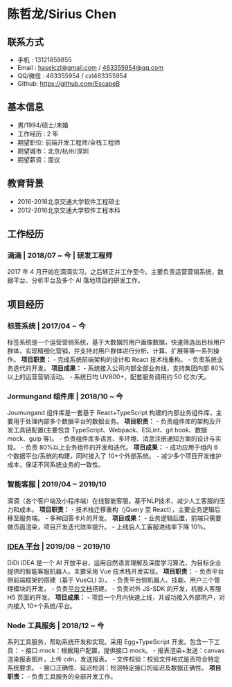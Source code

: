 # 陈哲龙/<span>Sirius Chen</span>

## 联系方式
- 手机 : 13121859855
- Email : haselczl@gmail.com / 463355954@qq.com
- QQ/微信 : 463355954 / czl463355954
- Github: https://github.com/EscapeB

## 基本信息
- 男/1994/硕士/未婚
- 工作经历 : 2 年
- 期望职位: 前端开发工程师/全栈工程师
- 期望城市：北京/杭州/深圳
- 期望薪资：面议

## 教育背景
- <span>2016-2018</span><span>北京交通大学</span><span>软件工程</span><span>硕士</span>
- <span>2012-2016</span><span>北京交通大学</span><span>软件工程</span><span>本科</span>

## 工作经历
### 滴滴 | 2018/07 ~ 今 | 研发工程师
2017 年 4 月开始在滴滴实习，之后转正并工作至今。主要负责运营营销系统，数据平台、分析平台及多个 AI 落地项目的研发工作。

## 项目经历
### 标签系统 | 2017/04 ~ 今
  标签系统是一个运营营销系统，基于大数据的用户画像数据，快速筛选出目标用户群体，实现精细化营销，并支持对用户群体进行分析、计算、扩展等等一系列操作。
  **项目职责：**
    - 完成系统前端架构的设计和 React 技术栈重构。
    - 负责系统业务迭代的开发。
  **项目成果：**
    - 系统接入公司内部全部业务线，支持集团内部 80%以上的运营营销活动。
    - 系统日均 UV800+，配套服务调用约 50 亿次/天。
### Jormungand 组件库 | 2018/10 ~ 今
  Joumungand 组件库是一套基于 React+TypeScript 构建的内部业务组件库，主要用于处理内部多个数据平台的数据业务。
  **项目职责：**
    - 负责组件库的架构及开发工具链配置(主要包含 TypeScript、Webpack、ESLint、git hook、数据mock、gulp 等)。
    - 负责组件库多语言、多环境、消息注册通知方案的设计与实现。
    - 负责 80%以上业务组件的开发和迭代。
  **项目成果：**
    - 成功应用于组内 6 个数据平台/系统的构建，同时接入了 10+个外部系统。
    - 减少多个项目开发维护成本，保证不同系统业务的一致性。
### 智能客服 | 2019/04 ~ 2019/10
  滴滴（各个客户端及小程序端）在线智能客服。基于NLP技术，减少人工客服的压力和成本。
  **项目职责：**
    - 技术栈迁移重构（jQuery 至 React），主要业务逻辑后移至服务端。
    - 多种回答卡片的开发。
  **项目成果：**
    - 业务逻辑后置，前端只需要做页面渲染，项目开发迭代效率提升。
    - 上线后人工客服进线率下降 10%。
### [IDEA 平台](http://idea.didichuxing.com) | 2019/08 ~ 2019/10
  DiDi IDEA 是一个 AI 开放平台，运用自然语言理解及深度学习算法，为目标企业提供的智能客服机器人。主要采用 Vue 技术栈开发实现。
  **项目职责：**
    - 负责平台侧前端框架的搭建（基于 VueCLI 3）。
    - 负责平台侧机器人、技能、用户三个管理模块的开发。
    - 负责[平台文档](http://bot-doc.didichuxing.com)搭建。
    - 负责对外 JS-SDK 的开发，机器人客服 H5 页面的开发。
  **项目成果：**
    - 项目一个月内快速上线，并成功接入外部用户，对内接入 10+个系统/平台。
### Node 工具服务 | 2018/12 ~ 今
  系列工具服务，帮助系统开发和实现。采用 Egg+TypeScript 开发。包含一下工具：
    - 接口 mock：根据用户配置，提供接口 mock。
    - 报表渲染+发送：canvas 渲染报表图片，上传 cdn，发送报表。
    - 文件校验：校验文件格式是否符合特定系统要求。
    - 接口正确性、延迟检测：检测特定接口的延迟及数据正确性。
  **项目职责：**
    - 负责工具服务的全部开发工作。
